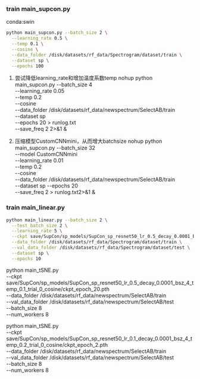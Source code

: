 ### train main_supcon.py
conda:swin
```bash
python main_supcon.py --batch_size 2 \
  --learning_rate 0.5 \
  --temp 0.1 \
  --cosine \
  --data_folder /disk/datasets/rf_data/Spectrogram/dataset/train \
  --dataset sp \
  --epochs 100
  ```

1. 尝试降低learning_rate和增加温度系数temp
nohup python main_supcon.py --batch_size 4 \
  --learning_rate 0.05 \
  --temp 0.2 \
  --cosine \
  --data_folder /disk/datasets/rf_data/newspectrum/SelectAB/train \
  --dataset sp \
  --epochs 20 > runlog.txt \
  --save_freq 2 2>&1 &

2. 压缩模型CustomCNNmini，从而增大batchsize
nohup python main_supcon.py --batch_size 32 \
  --model CustomCNNmini \
  --learning_rate 0.01 \
  --temp 0.2 \
  --cosine \
  --data_folder /disk/datasets/rf_data/newspectrum/SelectAB/train \
  --dataset sp --epochs 20 \
  --save_freq 2 > runlog.txt2>&1 &

### train main_linear.py

```bash
python main_linear.py --batch_size 2 \
  --test_batch_size 2 \
  --learning_rate 5 \
  --ckpt save/SupCon/sp_models/SupCon_sp_resnet50_lr_0.5_decay_0.0001_bsz_2_temp_0.1_trial_0_cosine/last.pth \
  --data_folder /disk/datasets/rf_data/Spectrogram/dataset/train \
  --val_data_folder /disk/datasets/rf_data/Spectrogram/dataset/test \
  --dataset sp \
  --epochs 10
```




python main_tSNE.py \
    --ckpt save/SupCon/sp_models/SupCon_sp_resnet50_lr_0.5_decay_0.0001_bsz_4_temp_0.1_trial_0_cosine/ckpt_epoch_20.pth \
    --data_folder /disk/datasets/rf_data/newspectrum/SelectAB/train \
    --val_data_folder /disk/datasets/rf_data/newspectrum/SelectAB/test \
    --batch_size 8 \
    --num_workers 8


python main_tSNE.py \
    --ckpt save/SupCon/sp_models/SupCon_sp_resnet50_lr_0.1_decay_0.0001_bsz_4_temp_0.2_trial_0_cosine/ckpt_epoch_2.pth \
    --data_folder /disk/datasets/rf_data/newspectrum/SelectAB/train \
    --val_data_folder /disk/datasets/rf_data/newspectrum/SelectAB/test \
    --batch_size 8 \
    --num_workers 8